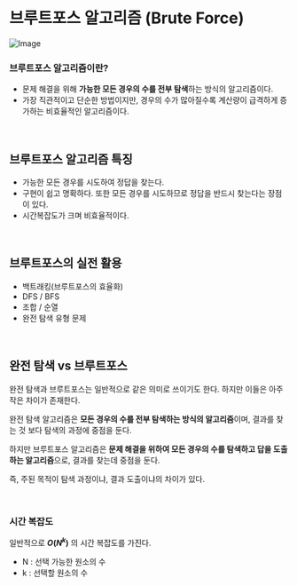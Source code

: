 # 브루트포스 알고리즘 (Brute Force)

![Image](https://github.com/user-attachments/assets/abc778f4-65d4-4304-b6a4-17152da99827)

### 브루트포스 알고리즘이란?

- 문제 해결을 위해 **가능한 모든 경우의 수를 전부 탐색**하는 방식의 알고리즘이다.
- 가장 직관적이고 단순한 방법이지만, 경우의 수가 많아질수록 계산량이 급격하게 증가하는 비효율적인 알고리즘이다.

<br>

## 브루트포스 알고리즘 특징

- 가능한 모든 경우를 시도하여 정답을 찾는다. 
- 구현이 쉽고 명확하다. 또한 모든 경우를 시도하므로 정답을 반드시 찾는다는 장점이 있다.
- 시간복잡도가 크며 비효율적이다.

<br>

## 브루트포스의 실전 활용

- 백트래킹(브루트포스의 효율화)
- DFS / BFS
- 조합 / 순열
- 완전 탐색 유형 문제

<br>

## 완전 탐색 vs 브루트포스

완전 탐색과 브루트포스는 일반적으로 같은 의미로 쓰이기도 한다. 하지만 이들은 아주 작은 차이가 존재한다.

완전 탐색 알고리즘은 **모든 경우의 수를 전부 탐색하는 방식의 알고리즘**이며, 결과를 찾는 것 보다 탐색의 과정에 중점을 둔다.

하지만 브루트포스 알고리즘은 **문제 해결을 위하여 모든 경우의 수를 탐색하고 답을 도출하는 알고리즘**으로, 결과를 찾는데 중점을 둔다.

즉, 주된 목적이 탐색 과정이냐, 결과 도출이냐의 차이가 있다.

<br>

### 시간 복잡도

일반적으로 **$O(N^k)$** 의 시간 복잡도를 가진다.
- N : 선택 가능한 원소의 수
- k : 선택할 원소의 수

